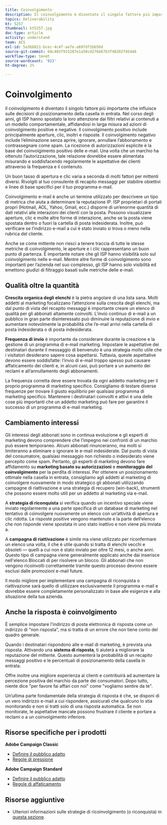 ```yaml
---
title: Coinvolgimento
description: Il coinvolgimento è diventato il singolo fattore più importante che influisce sulle decisioni di posizionamento della casella in entrata.
topics: Deliverability
kt: 5257
thumbnail: kt5257.jpg
doc-type: article
activity: understand
team: ACS
exl-id: 5a36b821-bcec-4c4f-ae7e-a697df1bb56d
source-git-commit: 68c403f915287e1a50cd276b67b3f48202f45446
workflow-type: tm+mt
source-wordcount: '923'
ht-degree: 2%

---
```


# Coinvolgimento

Il coinvolgimento è diventato il singolo fattore più importante che influisce sulle decisioni di posizionamento della casella in entrata. Nel corso degli anni, gli ISP hanno spostato la loro attenzione dai filtri relativi ai contenuti a un modello comportamentale, affidandosi in larga misura ad azioni di coinvolgimento positive e negative. Il coinvolgimento positivo include principalmente aperture, clic, inoltri e risposte. Il coinvolgimento negativo include l’eliminazione senza aprire, ignorare, annullare l’abbonamento e contrassegnare come spam. La ricezione di autorizzazioni esplicite è la base del coinvolgimento positivo delle e-mail. Una volta che un marchio ha ottenuto l’autorizzazione, tale relazione dovrebbe essere alimentata misurando e soddisfacendo regolarmente le aspettative dei clienti attraverso la frequenza e il contenuto.

Un buon tasso di apertura e clic varia a seconda di molti fattori per mittenti diversi. Rivolgiti al tuo consulente di recapito messaggi per stabilire obiettivi e linee di base specifici per il tuo programma e-mail.

Coinvolgimento e-mail è anche un termine utilizzato per descrivere un tipo di metrica che aiuta a determinare la reputazione IP. ISP proprietari di portali propri (Hotmail, AOL, Yahoo, Gmail, ecc.) disporre di un’enorme quantità di dati relativi alle interazioni dei clienti con la posta. Possono visualizzare aperture, clic e molte altre forme di interazione, anche se la posta viene spostata dentro o fuori la cartella di posta indesiderata. Inoltre, può verificare se l’indirizzo e-mail a cui è stato inviato si trova o meno nella rubrica del cliente.

Anche se come mittente non riesci a tenere traccia di tutte le stesse metriche di coinvolgimento, le aperture e i clic rappresentano un buon punto di partenza. È importante notare che gli ISP hanno visibilità solo sul coinvolgimento nelle e-mail. Mentre altre forme di coinvolgimento sono importanti per l’azienda nel suo complesso, gli ISP hanno solo visibilità ed emettono giudizi di filtraggio basati sulle metriche delle e-mail.

## Qualità oltre la quantità

**Crescita organica degli elenchi** è la pietra angolare di una lista sana. Molti addetti al marketing focalizzano l’attenzione sulla crescita degli elenchi, ma dal punto di vista del recapito messaggi è importante creare un elenco di qualità per gli abbonati altamente coinvolti. L’invio continuo di e-mail a un pubblico in gran parte disinteressato può diminuire la reputazione di invio e aumentare notevolmente la probabilità che l’e-mail arrivi nella cartella di posta indesiderata o di posta indesiderata.

**Frequenza di invio** è importante da considerare durante la creazione e la gestione di un programma di e-mail marketing. Impostare le aspettative dei destinatari durante il messaggio di benvenuto è una strategia molto utile che i visitatori desiderano sapere cosa aspettarsi. Tuttavia, queste aspettative devono essere soddisfatte: l’invio di e-mail troppo spesso può causare affaticamento dei clienti e, in alcuni casi, può portare a un aumento dei reclami e all’annullamento degli abbonamenti.

La frequenza corretta deve essere trovata da ogni addetto marketing per il proprio programma di marketing specifico. Consigliamo di testare diverse frequenze per trovare il giusto equilibrio per qualsiasi programma di marketing specifico. Mantenere i destinatari coinvolti e attivi è una delle cose più importanti che un addetto marketing può fare per garantire il successo di un programma di e-mail marketing.

## Cambiamento interessi

Gli interessi degli abbonati sono in continua evoluzione e gli esperti di marketing devono comprendere che l’impegno nei confronti di un marchio può essere temporaneo. Alcuni abbonati rinunceranno, ma molti si limiteranno a eliminare o ignorare le e-mail indesiderate. Dal punto di vista del consumatore, qualsiasi messaggio non richiesto o indesiderato viene percepito come spam. Pertanto, gli esperti di marketing devono fare affidamento su **marketing basato su autorizzazioni** e **monitoraggio del coinvolgimento** per la perdita di interessi. Per ottenere un posizionamento ottimale nella casella in entrata, consigliamo agli addetti al marketing di coinvolgere nuovamente in modo strategico gli abbonati utilizzando campagne di riattivazione e una strategia di recupero (win-back), strumenti che possono essere molto utili per un addetto al marketing via e-mail.

A **strategia di riconquista** si verifica quando un incentivo speciale viene inviato regolarmente a una parte specifica di un database di marketing nel tentativo di coinvolgere nuovamente un elenco con un’attività di apertura e clic ridotta. Le risposte positive vengono mantenute e la parte dell’elenco che non risponde viene spostata in uno stato inattivo e non viene più inviata a.

A **campagna di riattivazione** è simile ma viene utilizzato per riconfermare un elenco una volta, il che è utile quando si tratta di elenchi vecchi e obsoleti — quelli a cui non è stato inviato per oltre 12 mesi, o anche anni. Questo tipo di campagna viene generalmente applicato anche dai inserisce nell&#39;elenco Bloccati di per risolvere un blocco. Gli abbonati che non vengono ricoinvolti correttamente tramite questo processo devono essere esclusi dalle promozioni e-mail future.

Il modo migliore per implementare una campagna di riconquista o riattivazione sarà quello di utilizzare esclusivamente il programma e-mail e dovrebbe essere completamente personalizzato in base alle esigenze e alla situazione della tua azienda.

## Anche la risposta è coinvolgimento

È semplice impostare l&#39;indirizzo di posta elettronica di risposta come un indirizzo di &quot;non risposta&quot;, ma si tratta di un errore che non tiene conto del quadro generale.

Quando i destinatari rispondono alle e-mail di marketing, è prevista una risposta. Attivando una **sistema di risposta**, ti aiuterà a migliorare la reputazione del mittente. Questo aumenterà la probabilità di un recapito messaggi positivo e le percentuali di posizionamento della casella in entrata.

Offre inoltre una migliore esperienza ai clienti e contribuirà ad aumentare la percezione positiva del marchio da parte dei consumatori. Dopo tutto, niente dice &quot;per favore fai affari con noi&quot; come &quot;vogliamo sentire da te&quot;.

Un’ultima parte fondamentale della strategia di risposta è che, se disponi di un vero indirizzo e-mail a cui rispondere, assicurati che qualcuno lo stia monitorando e non si tratti solo di una risposta automatica. Se non monitorate, le aspettative mancate possono frustrare il cliente e portare a reclami o a un coinvolgimento inferiore.

## Risorse specifiche per i prodotti

**Adobe Campaign Classic**

* [Definire il pubblico adatto](https://experienceleague.adobe.com/docs/campaign-standard/using/communication-channels/delivery-bestpractices/define-the-right-audience.html#communication-channels)
* [Regole di pressione](https://experienceleague.adobe.com/docs/campaign-classic/using/orchestrating-campaigns/campaign-optimization/pressure-rules.html)

**Adobe Campaign Standard**

* [Definire il pubblico adatto](https://experienceleague.adobe.com/docs/campaign-standard/using/communication-channels/delivery-bestpractices/define-the-right-audience.html)
* [Regole di affaticamento](https://experienceleague.adobe.com/docs/campaign-standard/using/testing-and-sending/working-with-typology-rules/fatigue-rules.html)

## Risorse aggiuntive

* Ulteriori informazioni sulle strategie di ricoinvolgimento (o riconquista) in [questa sezione](/help/additional-resources/re-engagement.md).
